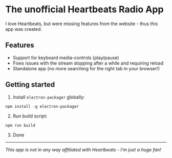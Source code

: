 
# The unofficial Heartbeats Radio App

I love Heartbeats, but were missing features from the website - thus this app was created.

## Features

- Support for keyboard media-controls (play/pause)
- Fixes issues with the stream stopping after a while and requiring reload
- Standalone app (no more searching for the right tab in your browser!)

## Getting started

1. Install `electron-packager` globally:

```
npm install -g electron-packager
```

2. Run build script:

```
npm run build
```


3. Done

---

_This app is not in any way affiliated with Heartbeats - I'm just a huge fan!_
